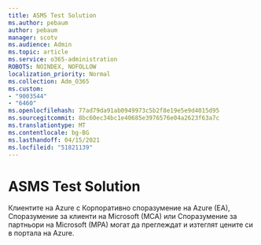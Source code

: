 ```yaml
---
title: ASMS Test Solution
ms.author: pebaum
author: pebaum
manager: scotv
ms.audience: Admin
ms.topic: article
ms.service: o365-administration
ROBOTS: NOINDEX, NOFOLLOW
localization_priority: Normal
ms.collection: Adm_O365
ms.custom:
- "9003544"
- "6460"
ms.openlocfilehash: 77ad79da91ab0949973c5b2f8e19e5e9d4015d95
ms.sourcegitcommit: 8bc60ec34bc1e40685e3976576e04a2623f63a7c
ms.translationtype: MT
ms.contentlocale: bg-BG
ms.lasthandoff: 04/15/2021
ms.locfileid: "51821139"
---
```

# <a name="asms-test-solution"></a>ASMS Test Solution

Клиентите на Azure с Корпоративно споразумение на Azure (EA), Споразумение за клиенти на Microsoft (MCA) или Споразумение за партньори на Microsoft (MPA) могат да преглеждат и изтеглят цените си в портала на Azure.

